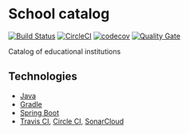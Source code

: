 # School catalog
[![Build Status](https://travis-ci.org/levry/scat.svg?branch=master)](https://travis-ci.org/levry/scat)
[![CircleCI](https://circleci.com/gh/levry/scat.svg?style=shield)](https://circleci.com/gh/levry/scat)
[![codecov](https://codecov.io/gh/levry/scat/branch/master/graph/badge.svg)](https://codecov.io/gh/levry/scat)
[![Quality Gate](https://sonarcloud.io/api/project_badges/measure?project=github.levry.scat&metric=alert_status)](https://sonarcloud.io/dashboard/index/github.levry.scat)

Catalog of educational institutions


## Technologies

* [Java](http://www.oracle.com/technetwork/java/javase/downloads/index.html)
* [Gradle](https://gradle.org/)
* [Spring Boot](http://projects.spring.io/spring-boot/)
* [Travis CI](https://travis-ci.org/), [Circle CI](https://circleci.com), [SonarCloud](https://sonarcloud.io)
